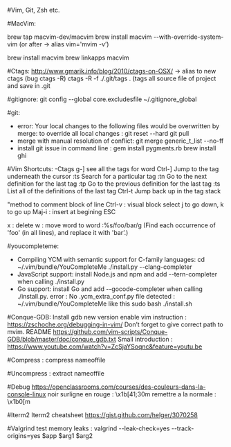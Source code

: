 #Vim, Git, Zsh etc.

#MacVim:

brew tap macvim-dev/macvim
brew install macvim --with-override-system-vim
(or after -> alias vim='mvim -v’)

brew install macvim 
brew linkapps macvim

#Ctags:
http://www.gmarik.info/blog/2010/ctags-on-OSX/ -> alias to new ctags (bug ctags -R)
ctags -R -f ./.git/tags . (tags all source file of project and save in .git

#gitignore:
git config --global core.excludesfile ~/.gitignore_global

#git:
- error: Your local changes to the following files would be overwritten by merge:
to override all local changes :
git reset --hard
git pull
- merge with manual resolution of conflict:
git merge generic_t_list --no-ff
- install git issue in command line :
gem install pygments.rb
brew install ghi

#Vim Shortcuts:
-Ctags 
g-] see all the tags for word
Ctrl-]	Jump to the tag underneath the cursor
:ts <tag> <RET>	Search for a particular tag
:tn	Go to the next definition for the last tag
:tp	Go to the previous definition for the last tag
:ts	List all of the definitions of the last tag
Ctrl-t	Jump back up in the tag stack

"method to comment block of line
Ctrl-v : visual block select
j to go down, k to go up
Maj-i : insert at begining
ESC

x : delete
w : move word to word
:%s/foo/bar/g (Find each occurrence of 'foo' (in all lines), and replace it with 'bar’.)

#youcompleteme:
- Compiling YCM with semantic support for C-family languages:
cd ~/.vim/bundle/YouCompleteMe
./install.py --clang-completer
- JavaScript support: install Node.js and npm and add --tern-completer when calling ./install.py
- Go support: install Go and add --gocode-completer when calling ./install.py.
error : No .ycm_extra_conf.py file detected : 
~/.vim/bundle/YouCompleteMe
like this
sudo bash ./install.sh

#Conque-GDB:
Install gdb new version enable vim instruction : https://zschoche.org/debugging-in-vim/
Don’t forget to give correct path to mvim.
README https://github.com/vim-scripts/Conque-GDB/blob/master/doc/conque_gdb.txt
Small introduction : https://www.youtube.com/watch?v=ZcSjaYSoqnc&feature=youtu.be

#Compress :
compress nameoffile

#Uncompress :
extract nameoffile

#Debug
https://openclassrooms.com/courses/des-couleurs-dans-la-console-linux
noir surligne en rouge :
\x1b[41;30m
remettre a la normale :
\x1b0[m

#Iterm2
Iterm2 cheatsheet https://gist.github.com/helger/3070258

#Valgrind
test memory leaks :
valgrind --leak-check=yes --track-origins=yes $app $arg1 $arg2
